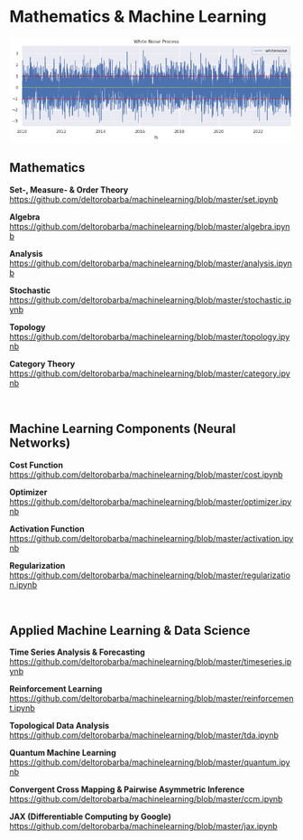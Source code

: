 # Mathematics & Machine Learning

<img src="https://raw.githubusercontent.com/deltorobarba/repo/master/whitenoise.png" alt="white noise">

<br>

## Mathematics

<b>Set-, Measure- & Order Theory</b><br>
https://github.com/deltorobarba/machinelearning/blob/master/set.ipynb

<b>Algebra</b><br>
https://github.com/deltorobarba/machinelearning/blob/master/algebra.ipynb

<b>Analysis</b><br>
https://github.com/deltorobarba/machinelearning/blob/master/analysis.ipynb

<b>Stochastic</b><br>
https://github.com/deltorobarba/machinelearning/blob/master/stochastic.ipynb

<b>Topology</b><br>
https://github.com/deltorobarba/machinelearning/blob/master/topology.ipynb

<b>Category Theory</b><br>
https://github.com/deltorobarba/machinelearning/blob/master/category.ipynb

<br>


## Machine Learning Components (Neural Networks)

<b>Cost Function</b><br>
https://github.com/deltorobarba/machinelearning/blob/master/cost.ipynb

<b>Optimizer</b><br>
https://github.com/deltorobarba/machinelearning/blob/master/optimizer.ipynb

<b>Activation Function</b><br>
https://github.com/deltorobarba/machinelearning/blob/master/activation.ipynb

<b>Regularization</b><br>
https://github.com/deltorobarba/machinelearning/blob/master/regularization.ipynb


<br>


## Applied Machine Learning & Data Science

<b>Time Series Analysis & Forecasting</b><br>
https://github.com/deltorobarba/machinelearning/blob/master/timeseries.ipynb

<b>Reinforcement Learning</b><br>
https://github.com/deltorobarba/machinelearning/blob/master/reinforcement.ipynb

<b>Topological Data Analysis</b><br>
https://github.com/deltorobarba/machinelearning/blob/master/tda.ipynb

<b>Quantum Machine Learning</b><br>
https://github.com/deltorobarba/machinelearning/blob/master/quantum.ipynb

<b>Convergent Cross Mapping & Pairwise Asymmetric Inference</b><br>
https://github.com/deltorobarba/machinelearning/blob/master/ccm.ipynb

<b>JAX (Differentiable Computing by Google)</b><br>
https://github.com/deltorobarba/machinelearning/blob/master/jax.ipynb

<br>


